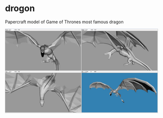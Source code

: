 # drogon
Papercraft model of Game of Thrones most famous dragon

![1st MilkShape screenshot](/images/drogon-3d-02.jpg)
